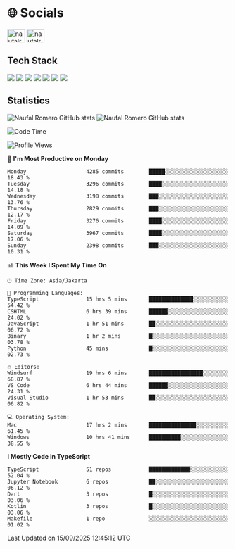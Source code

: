<h1 align="">🌐 Socials</h1>
<p align="left">
<a href="https://linkedin.com/in/naufal-romero-putra-pratama-9ab816177/" target="blank"><img align="center" src="https://raw.githubusercontent.com/rahuldkjain/github-profile-readme-generator/master/src/images/icons/Social/linked-in-alt.svg" alt="naufalromero" height="30" width="40" /></a>
<a href="https://instagram.com/naufalromero" target="blank"><img align="center" src="https://raw.githubusercontent.com/rahuldkjain/github-profile-readme-generator/master/src/images/icons/Social/instagram.svg" alt="naufalromero" height="30" width="40" /></a>
</p>


<h2 align="">Tech Stack</h2>
<div align="">
  <img src="https://img.shields.io/badge/next.js-000000?style=for-the-badge&logo=nextdotjs&logoColor=white"/>
 <img src="https://img.shields.io/badge/typescript-%23007ACC.svg?style=for-the-badge&logo=typescript&logoColor=white"/>
 <img src="https://img.shields.io/badge/react-%2320232a.svg?style=for-the-badge&logo=react&logoColor=%2361DAFB"/>
 <img src="https://img.shields.io/badge/tailwindcss-%2338B2AC.svg?style=for-the-badge&logo=tailwind-css&logoColor=white"/>
 <img src="https://img.shields.io/badge/Prisma-3982CE?style=for-the-badge&logo=Prisma&logoColor=white"/>
 <img src="https://img.shields.io/badge/javascript-%23323330.svg?style=for-the-badge&logo=javascript&logoColor=%23F7DF1E"/>
 <img src="https://img.shields.io/badge/java-%23ED8B00.svg?style=for-the-badge&logo=openjdk&logoColor=white"/>
</div>


<h2 align="">Statistics</h2>
<div align="">
<img src="https://github-readme-stats-xi-nine-74.vercel.app/api?username=romves&show_icons=true&theme=tokyonight&include_all_commits=true&count_private=true" alt="Naufal Romero GitHub stats"/>
<img src="https://github-readme-stats-xi-nine-74.vercel.app/api/top-langs/?username=romves&theme=tokyonight&hide_border=false&include_all_commits=true&count_private=true&layout=compact" alt="Naufal Romero GitHub stats"/>
</div>

<!--START_SECTION:waka-->
![Code Time](http://img.shields.io/badge/Code%20Time-2%2C918%20hrs%2045%20mins-blue)

![Profile Views](http://img.shields.io/badge/Profile%20Views-0-blue)

📅 **I'm Most Productive on Monday** 

```text
Monday                   4285 commits        █████░░░░░░░░░░░░░░░░░░░░   18.43 % 
Tuesday                  3296 commits        ████░░░░░░░░░░░░░░░░░░░░░   14.18 % 
Wednesday                3198 commits        ███░░░░░░░░░░░░░░░░░░░░░░   13.76 % 
Thursday                 2829 commits        ███░░░░░░░░░░░░░░░░░░░░░░   12.17 % 
Friday                   3276 commits        ████░░░░░░░░░░░░░░░░░░░░░   14.09 % 
Saturday                 3967 commits        ████░░░░░░░░░░░░░░░░░░░░░   17.06 % 
Sunday                   2398 commits        ███░░░░░░░░░░░░░░░░░░░░░░   10.31 % 
```


📊 **This Week I Spent My Time On** 

```text
🕑︎ Time Zone: Asia/Jakarta

💬 Programming Languages: 
TypeScript               15 hrs 5 mins       ██████████████░░░░░░░░░░░   54.42 % 
CSHTML                   6 hrs 39 mins       ██████░░░░░░░░░░░░░░░░░░░   24.02 % 
JavaScript               1 hr 51 mins        ██░░░░░░░░░░░░░░░░░░░░░░░   06.72 % 
Binary                   1 hr 2 mins         █░░░░░░░░░░░░░░░░░░░░░░░░   03.78 % 
Python                   45 mins             █░░░░░░░░░░░░░░░░░░░░░░░░   02.73 % 

🔥 Editors: 
Windsurf                 19 hrs 6 mins       █████████████████░░░░░░░░   68.87 % 
VS Code                  6 hrs 44 mins       ██████░░░░░░░░░░░░░░░░░░░   24.31 % 
Visual Studio            1 hr 53 mins        ██░░░░░░░░░░░░░░░░░░░░░░░   06.82 % 

💻 Operating System: 
Mac                      17 hrs 2 mins       ███████████████░░░░░░░░░░   61.45 % 
Windows                  10 hrs 41 mins      ██████████░░░░░░░░░░░░░░░   38.55 % 
```

**I Mostly Code in TypeScript** 

```text
TypeScript               51 repos            █████████████░░░░░░░░░░░░   52.04 % 
Jupyter Notebook         6 repos             ██░░░░░░░░░░░░░░░░░░░░░░░   06.12 % 
Dart                     3 repos             █░░░░░░░░░░░░░░░░░░░░░░░░   03.06 % 
Kotlin                   3 repos             █░░░░░░░░░░░░░░░░░░░░░░░░   03.06 % 
Makefile                 1 repo              ░░░░░░░░░░░░░░░░░░░░░░░░░   01.02 % 
```




 Last Updated on 15/09/2025 12:45:12 UTC
<!--END_SECTION:waka-->
